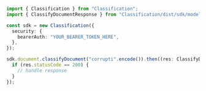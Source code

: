 <!-- Start SDK Example Usage -->
```typescript
import { Classification } from "Classification";
import { ClassifyDocumentResponse } from "Classification/dist/sdk/models/operations";

const sdk = new Classification({
  security: {
    bearerAuth: "YOUR_BEARER_TOKEN_HERE",
  },
});

sdk.document.classifyDocument("corrupti".encode()).then((res: ClassifyDocumentResponse) => {
  if (res.statusCode == 200) {
    // handle response
  }
});
```
<!-- End SDK Example Usage -->